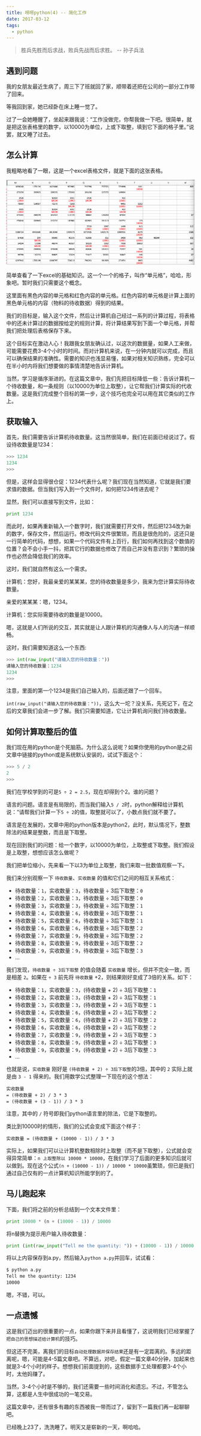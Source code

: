 ```yaml
---
title: 唠唠python(4) -- 简化工作
date: 2017-03-12
tags:
  - python
---
```


> 胜兵先胜而后求战，败兵先战而后求胜。 -- 孙子兵法

## 遇到问题

我的女朋友最近生病了，周三下了班就回了家，顺带着还把在公司的一部分工作带了回来。

等我回到家，她已经卧在床上睡一觉了。

过了一会她睡醒了，坐起来跟我说：“工作没做完，你帮我做一下吧。很简单，就是把这张表格里的数字，以10000为单位，上或下取整，填到它下面的格子里。”说罢，就又睡了过去。

## 怎么计算

我粗略地看了一眼，这是一个excel表格文件，就是下面的这张表格。

![待处理表格](/public/img/excel.png)

简单查看了一下excel的基础知识。这一个一个的格子，叫作“单元格”，哈哈，形象吧。暂时我们只需要这个概念。

这里面有黑色内容的单元格和红色内容的单元格。红色内容的单元格是计算上面的黑色单元格的内容（物料的待收数据）得到的结果。

我们的目标是，输入这个文件，然后让计算机自己经过一系列的计算过程，将表格中的还未计算过的数据按给定的规则计算，将计算结果写到下面一个单元格，并帮我们把处理后表格保存下来。

这个目标实在激动人心！我跟我女朋友确认过，以这次的数据量，如果人工来做，可能需要花费3-4个小时的时间。而对计算机来说，在一分钟内就可以完成，而且可以确保结果的准确性。需要的知识也浅显易懂，如果对相关知识熟练，完全可以在半小时内将我们想要做的事情清楚地告诉计算机。

当然，学习是循序渐进的。在这篇文章中，我们先把目标降低一些：告诉计算机一个待收数量，和一条规则（以10000为单位上取整），让它帮我们计算实际的代收数量。这是我们完成整个目标的第一步，这个技巧也完全可以用在其它类似的工作上。

## 获取输入

首先，我们需要告诉计算机待收数量。这当然很简单，我们在前面已经说过了。假设待收数量是1234：

```python
>>> 1234
1234
>>>
```

但是，这样会显得很仓促：1234代表什么呢？我们现在当然知道，它就是我们要求值的数据。但当我们写入到一个文件时，如何把1234传进去呢？

显然，我们可以直接写到文件，比如：

```python
print 1234
```

而此时，如果再重新输入一个数字时，我们就需要打开文件，然后把1234改为新的数字，保存文件，然后运行。修改代码文件很繁琐，而且是很危险的，这还只是一行简单的代码，想想，如果一个代码文件有上百行，我们如何再找到这个数值的位置？会不会小手一抖，把其它行的数据也修改了而自己并没有意识到？繁琐的操作也必然会降低我们的效率。

这时，我们就自然有这么一个需求。

计算机：您好，我最亲爱的某某某，您的待收数量是多少，我来为您计算实际待收数量。

亲爱的某某某：嗯，1234。

计算机：您实际需要待收的数量是10000。

嗯，这就是人们所说的交互，其实就是让人跟计算机的沟通像人与人的沟通一样顺畅。

这时，我们需要知道这么一个东西:

```python
>>> int(raw_input("请输入您的待收数量："))
请输入您的待收数量：1234
1234
>>>
```

注意，里面的第一个1234是我们自己输入的，后面还跟了一个回车。

`int(raw_input("请输入您的待收数量："))`，这么大一坨？没关系，先死记下，在之后的文章我们会进一步了解。我们只需要知道，它让计算机询问我们待收数量。

## 如何计算取整后的值

我们现在用的python是个死脑筋。为什么这么说呢？如果你使用的python是之前文章中链接的python或是系统默认安装的，试试下面这个：

```python
>>> 5 / 2
2
>>>
```

我们在学校学到的可是`5 ÷ 2 = 2.5`，现在却得到个2。谁的问题？

语言的问题。语言是有局限的，而当我们输入`5 / 2`时，python解释给计算机说：“请帮我们计算一下`5 ÷ 2`的值，取整就可以了，小数点我们就不要了。

语言是在发展的，文章中用的python版本是python2，此时，默认情况下，整数除法的结果是整数，而且是下取整。

现在回到我们的问题：给一个数字，以10000为单位，上取整或下取整。我们假设是上取整，想想应该怎么做呢？

我们把单位缩小，先来看一下以3为单位上取整，我们来取一批数值观察一下。

我们来分别观察一下 `待收数量`、`实收数量` 的值和它们之间的相互关系格式：

* 待收数量：`1`，实收数量：`3`，待收数量 ÷ 3后下取整：`0`
* 待收数量：`2`，实收数量：`3`，待收数量 ÷ 3后下取整：`0`
* 待收数量：`3`，实收数量：`3`，待收数量 ÷ 3后下取整：`1`
* 待收数量：`4`，实收数量：`6`，待收数量 ÷ 3后下取整：`1`
* 待收数量：`5`，实收数量：`6`，待收数量 ÷ 3后下取整：`1`
* 待收数量：`6`，实收数量：`6`，待收数量 ÷ 3后下取整：`2`
* 待收数量：`7`，实收数量：`9`，待收数量 ÷ 3后下取整：`2`
* 待收数量：`8`，实收数量：`9`，待收数量 ÷ 3后下取整：`2`
* 待收数量：`9`，实收数量：`9`，待收数量 ÷ 3后下取整：`3`
* ...

我们发现，`待收数量 ÷ 3后下取整` 的值会随着 `实收数量` 增长，但并不完全一致，而是相差 `2`。如果在 `÷ 3` 前先将 `待收数量` +2，则结果刚好变成了3倍的关系。如下：

* 待收数量：`1`，实收数量：`3`，(待收数量 + 2) ÷ 3后下取整：`1`
* 待收数量：`2`，实收数量：`3`，(待收数量 + 2) ÷ 3后下取整：`1`
* 待收数量：`3`，实收数量：`3`，(待收数量 + 2) ÷ 3后下取整：`1`
* 待收数量：`4`，实收数量：`6`，(待收数量 + 2) ÷ 3后下取整：`2`
* 待收数量：`5`，实收数量：`6`，(待收数量 + 2) ÷ 3后下取整：`2`
* 待收数量：`6`，实收数量：`6`，(待收数量 + 2) ÷ 3后下取整：`2`
* 待收数量：`7`，实收数量：`9`，(待收数量 + 2) ÷ 3后下取整：`3`
* 待收数量：`8`，实收数量：`9`，(待收数量 + 2) ÷ 3后下取整：`3`
* 待收数量：`9`，实收数量：`9`，(待收数量 + 2) ÷ 3后下取整：`3`
* ...

也就是说，`实收数量` 刚好是 `(待收数量 + 2) ÷ 3后下取整`的3倍，其中的 `2` 实际上就是由 `3 - 1` 得来的。我们用数学公式整理一下现在的这个想法：

```
实收数量
= (待收数量 + 2) / 3 * 3
= (待收数量 + (3 - 1)) / 3 * 3
```

注意，其中的 `/` 符号即我们python语言里的除法，它是下取整的。

类比到10000时的情形，我们的公式会变成下面这个样子：

```
实收数量 = (待收数量 + (10000 - 1)) / 3 * 3
```

实际上，如果我们可以让计算机整数相除时上取整（而不是下取整），公式就会变得异常简单：`n 上取整除以 10000 * 10000`，在我们学习了后面的更多知识后就可以做到。现在这个公式`(n + (10000 - 1)) / 10000 * 10000`虽繁琐，但已是我们通过自己仅有的一点计算机知识所能学到的了。

## 马儿跑起来

下面，我们将之前的分析总结到一个文本文件里：

```python
print 10000 * (n + (10000 - 1)) / 10000
```

将n替换为提示用户输入待收数量：

```python
print (int(raw_input("Tell me the quantity: ")) + (10000 - 1)) / 10000 * 10000
```

将以上内容保存到a.py，然后输入`python a.py`并回车，试试看：

```sh
$ python a.py
Tell me the quantity: 1234
10000
```

嗯，不错，可以。

## 一点遗憾

这是我们迈出的很重要的一点，如果你跟下来并且看懂了，这说明我们已经掌握了`把自己的思想描述给计算机`的技巧。

但这还不完美，离我们的目标`自动处理数据并保存结果`还是有一定距离的。多远的距离呢，嗯，可能是4-5篇文章吧。不算远，对吧，假定一篇文章40分钟，加起来也就是3-4个小时的样子。想想我们前面提到的，这些数据手工处理都要3-4个小时，太他妈赚了。

当然，3-4个小时是不够的，我们还需要一些时间消化和遗忘。不过，不管怎么算，这都是人生中很成功的一笔交易。

这篇文章中，还有很多有趣的东西被我一带而过了，留到下一篇我们再一起聊聊吧。

已经晚上23了，洗洗睡了。明天又是崭新的一天，啊哈哈。
